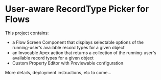 # User-aware RecordType Picker for Flows

This project contains:
 - a Flow Screen Component that displays selectable options of the running-user's available record types for a given object
 - an Invocable Apex action that returns a collection of the running-user's available record types for a given object
 - Custom Property Editor with Previewable configuration

More details, deployment instructions, etc to come...
